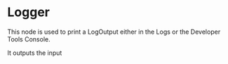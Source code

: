 # Logger

This node is used to print a LogOutput either in the Logs or the Developer Tools Console.

It outputs the input
